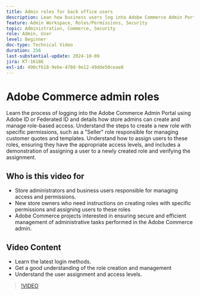 ```yaml
---
title: Admin roles for back office users
description: Lean how business users log into Adobe Commerce Admin Portal and how store admins create and manage role-based access to the Admin portal.
feature: Admin Workspace, Roles/Permissions, Security
topic: Administration, Commerce, Security
role: Admin, User
level: Beginner
doc-type: Technical Video
duration: 256
last-substantial-update: 2024-10-09
jira: KT-16186
exl-id: 490cf618-9ebe-478d-9e12-49dde50ceae8
---
```

# Adobe Commerce admin roles

Learn the process of logging into the Adobe Commerce Admin Portal using Adobe ID or Federated ID and details how store admins can create and manage role-based access. Understand the steps to create a new role with specific permissions, such as a "Seller" role responsible for managing customer quotes and templates. Understand how to assign users to these roles, ensuring they have the appropriate access levels, and includes a demonstration of assigning a user to a newly created role and verifying the assignment.

## Who is this video for

- Store administrators and business users responsible for managing access and permissions.
- New store owners who need instructions on creating roles with specific permissions and assigning users to these roles
- Adobe Commerce projects interested in ensuring secure and efficient management of administrative tasks performed in the Adobe Commerce admin.

## Video Content
 
- Learn the latest login methods. 
- Get a good understanding of the role creation and management
- Understand the user assignment and access levels. ​

>[!VIDEO](https://video.tv.adobe.com/v/3433512?learn=on)
